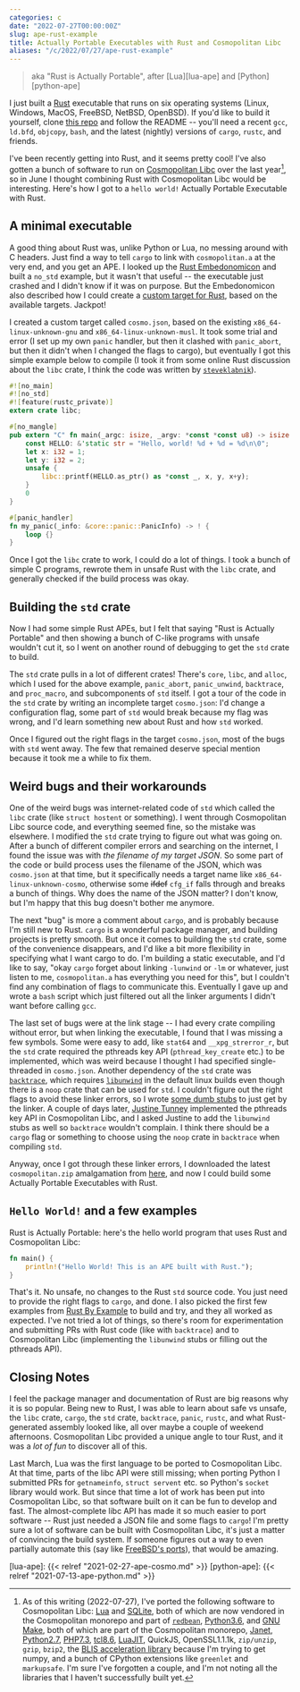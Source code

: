 ```yaml
---
categories: c
date: "2022-07-27T00:00:00Z"
slug: ape-rust-example
title: Actually Portable Executables with Rust and Cosmopolitan Libc
aliases: "/c/2022/07/27/ape-rust-example"
---
```


> aka "Rust is Actually Portable", after [Lua][lua-ape] and [Python][python-ape]

I just built a [Rust][rust] executable that runs on six operating systems
(Linux, Windows, MacOS, FreeBSD, NetBSD, OpenBSD). If you'd like to build it
yourself, clone [this repo][repo] and follow the README -- you'll need a recent
`gcc`, `ld.bfd`, `objcopy`, `bash`, and the latest (nightly) versions of
`cargo`, `rustc`, and friends.

I've been recently getting into Rust, and it seems pretty cool! I've also gotten
a bunch of software to run on [Cosmopolitan Libc][cosmo] over the last
year[^ports], so in June I thought combining Rust with Cosmopolitan Libc would
be interesting.  Here's how I got to a `hello world!` Actually Portable
Executable with Rust.

## A minimal executable

A good thing about Rust was, unlike Python or Lua, no messing around with C
headers. Just find a way to tell `cargo` to link with `cosmopolitan.a` at the
very end, and you get an APE. I looked up the [Rust
Embedonomicon](https://docs.rust-embedded.org/embedonomicon/preface.html) and
built a `no_std` example, but it wasn't that useful -- the executable just
crashed and I didn't know if it was on purpose. But the Embedonomicon also
described how I could create a [custom target for
Rust](https://docs.rust-embedded.org/embedonomicon/custom-target.html), based on
the available targets. Jackpot!

I created a custom target called `cosmo.json`, based on the existing
`x86_64-linux-unknown-gnu` and `x86_64-linux-unknown-musl`. It took some trial
and error (I set up my own `panic` handler, but then it clashed with
`panic_abort`, but then it didn't when I changed the flags to cargo), but
eventually I got this simple example below to compile (I took it from some
online Rust discussion about the `libc` crate, I think the code was written by
[`steveklabnik`](https://github.com/steveklabnik)).

```rust
#![no_main]
#![no_std]
#![feature(rustc_private)]
extern crate libc;

#[no_mangle]
pub extern "C" fn main(_argc: isize, _argv: *const *const u8) -> isize {
    const HELLO: &'static str = "Hello, world! %d + %d = %d\n\0";
    let x: i32 = 1;
    let y: i32 = 2;
    unsafe {
        libc::printf(HELLO.as_ptr() as *const _, x, y, x+y);
    }
    0
}

#[panic_handler]
fn my_panic(_info: &core::panic::PanicInfo) -> ! {
    loop {}
}
```

Once I got the `libc` crate to work, I could do a lot of things. I took a bunch
of simple C programs, rewrote them in unsafe Rust with the `libc` crate, and
generally checked if the build process was okay.

## Building the `std` crate

Now I had some simple Rust APEs, but I felt that saying "Rust is Actually
Portable" and then showing a bunch of C-like programs with unsafe wouldn't cut
it, so I went on another round of debugging to get the `std` crate to build.

The `std` crate pulls in a lot of different crates! There's `core`, `libc`, and
`alloc`, which I used for the above example, `panic_abort`, `panic_unwind`,
`backtrace`, and `proc_macro`, and subcomponents of `std` itself. I got a tour
of the code in the `std` crate by writing an incomplete target `cosmo.json`: I'd
change a configuration flag, some part of `std` would break because my flag was
wrong, and I'd learn something new about Rust and how `std` worked.

Once I figured out the right flags in the target `cosmo.json`, most of the bugs
with `std` went away. The few that remained deserve special mention because it
took me a while to fix them.

## Weird bugs and their workarounds

One of the weird bugs was internet-related code of `std` which called the `libc`
crate (like `struct hostent` or something). I went through Cosmopolitan Libc
source code, and everything seemed fine, so the mistake was elsewhere. I
modified the `std` crate trying to figure out what was going on.  After a bunch
of different compiler errors and searching on the internet, I found the issue
was with  _the filename of my target JSON_. So some part of the code or build
process uses the filename of the JSON, which was `cosmo.json` at that time, but
it specifically needs a target name like `x86_64-linux-unknown-cosmo`, otherwise
some ~~ifdef~~ `cfg_if` falls through and breaks a bunch of things. Why does the
name of the JSON matter? I don't know, but I'm happy that this bug doesn't
bother me anymore.

The next "bug" is more a comment about `cargo`, and is probably because I'm
still new to Rust. `cargo` is a wonderful package manager, and building
projects is pretty smooth. But once it comes to building the `std` crate, some
of the convenience disappears, and I'd like a bit more flexibility in specifying
what I want cargo to do. I'm building a static executable, and I'd like to say,
"okay `cargo` forget about linking `-lunwind` or `-lm` or whatever, just listen
to me, `cosmopolitan.a` has everything you need for this", but I couldn't find
any combination of flags to communicate this. Eventually I gave up and wrote a
`bash` script which just filtered out all the linker arguments I didn't want
before calling `gcc`.

The last set of bugs were at the link stage -- I had every crate compiling
without error, but when linking the executable, I found that I was missing a few
symbols. Some were easy to add, like `stat64` and `__xpg_strerror_r`, but the
`std` crate required the pthreads key API (`pthread_key_create` etc.) to be
implemented, which was weird because I thought I had specified single-threaded
in `cosmo.json`. Another dependency of the `std` crate was
[`backtrace`](https://github.com/rust-lang/backtrace-rs), which requires
[`libunwind`](https://github.com/libunwind/libunwind) in the default linux
builds even though there is a `noop` crate that can be used for `std`. I
couldn't figure out the right flags to avoid these linker errors, so I wrote
[some dumb
stubs](https://github.com/ahgamut/rust-ape-example/blob/f6ae82160c39814fcc99e2301aa266357e082bb1/libcosmo/stubs.c)
to just get by the linker. A couple of days later, [Justine
Tunney](https://github.com/jart) implemented the pthreads key API in
Cosmopolitan Libc, and I asked Justine to add the `libunwind` stubs as well so
`backtrace` wouldn't complain. I think there should be a `cargo` flag or
something to choose using the `noop` crate in `backtrace` when compiling `std`.

Anyway, once I got through these linker errors, I downloaded the latest
`cosmopolitan.zip` amalgamation from
[here](https://justine.lol/cosmopolitan/cosmopolitan.zip), and now I could build
some Actually Portable Executables with Rust.

## `Hello World!` and a few examples

Rust is Actually Portable: here's the hello world program that uses Rust and
Cosmopolitan Libc:

```rust
fn main() {
    println!("Hello World! This is an APE built with Rust.");
}
```

That's it. No unsafe, no changes to the Rust `std` source code. You just need to
provide the right flags to `cargo`, and done. I also picked the first few
examples from [Rust By Example](https://doc.rust-lang.org/rust-by-example/) to
build and try, and they all worked as expected. I've not tried a lot of things,
so there's room for experimentation and submitting PRs with Rust code (like with
`backtrace`) and to Cosmopolitan Libc (implementing the `libunwind` stubs or
filling out the pthreads API).

## Closing Notes

I feel the package manager and documentation of Rust are big reasons why it is
so popular. Being new to Rust, I was able to learn about safe vs unsafe, the
`libc` crate, `cargo`, the `std` crate, `backtrace`, `panic`, `rustc`, and what
Rust-generated assembly looked like, all over maybe a couple of weekend
afternoons. Cosmopolitan Libc provided a unique angle to tour Rust, and it was a
_lot of fun_ to discover all of this.

Last March, Lua was the first language to be ported to Cosmopolitan Libc.  At
that time, parts of the libc API were still missing; when porting Python I
submitted PRs for `getnameinfo`, `struct servent` etc. so Python's `socket`
library would work. But since that time a lot of work has been put into
Cosmopolitan Libc, so that software built on it can be fun to develop and fast.
The almost-complete libc API has made it so much easier to port software -- Rust
just needed a JSON file and some flags to `cargo`! I'm pretty sure a lot of
software can be built with Cosmopolitan Libc, it's just a matter of convincing
the build system. If someone figures out a way to even partially automate this
(say like [FreeBSD's ports](https://www.freebsd.org/ports/)), that would be
amazing.

[^ports]:
    
    As of this writing (2022-07-27), I've ported the following software to
    Cosmopolitan Libc: [Lua](https://github.com/ahgamut/lua) and
    [SQLite](https://github.com/jart/cosmopolitan/pull/162), both of which are
    now vendored in the Cosmopolitan monorepo and part of
    [`redbean`](https://justine.lol/redbean2),
    [Python3.6](https://github.com/ahgamut/cpython/tree/cosmo_py36), and [GNU
    Make](https://github.com/jart/cosmopolitan/pull/305), both of which are part
    of the Cosmopolitan monorepo, [Janet](https://github.com/ahgamut/janet),
    [Python2.7](https://github.com/ahgamut/cpython/tree/cosmo_py27),
    [PHP7.3](https://github.com/ahgamut/php-src),
    [tcl8.6](https://github.com/ahgamut/tcl),
    [LuaJIT](https://github.com/ahgamut/LuaJIT-cosmo), QuickJS, OpenSSL1.1.1k,
    `zip/unzip`, `gzip`, `bzip2`,  the [BLIS acceleration
    library](https://github.com/ahgamut/blis) because I'm trying to get numpy,
    and a bunch of CPython extensions like `greenlet` and `markupsafe`. I'm sure
    I've forgotten a couple, and I'm not noting all the libraries that I haven't
    successfully built yet.


[rust]: https://rust-lang.org
[cosmo]: https://github.com/jart/cosmopolitan
[repo]: https://github.com/ahgamut/rust-ape-example

[lua-ape]: {{< relref "2021-02-27-ape-cosmo.md"  >}}
[python-ape]: {{< relref "2021-07-13-ape-python.md"  >}}
